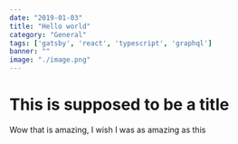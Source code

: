 ```yaml
---
date: "2019-01-03"
title: "Hello world"
category: "General"
tags: ['gatsby', 'react', 'typescript', 'graphql']
banner: ""
image: "./image.png"
---
```


# This is supposed to be a title
Wow that is amazing, I wish I was as amazing as this
